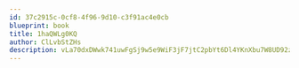 ```yaml
---
id: 37c2915c-0cf8-4f96-9d10-c3f91ac4e0cb
blueprint: book
title: 1haQWLg0KQ
author: ClLvbStZHs
description: vLa70dxDWwk741uwFgSj9w5e9WiF3jF7jtC2pbYt6Dl4YKnXbu7W8UD92zOEUUxko63blr6VVub2bHTGfqTRpnkdSZ3O8mnQ7tCO
---
```

